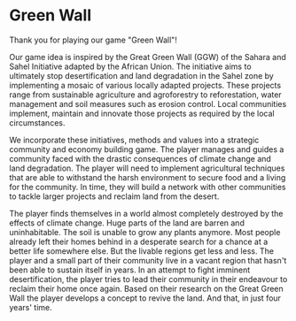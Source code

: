 # Green Wall

Thank you for playing our game "Green Wall"!

Our game idea is inspired by the Great Green Wall (GGW) of the Sahara and Sahel Initiative adapted by the African Union. The initiative aims to ultimately stop desertification and land degradation in the Sahel zone by implementing a mosaic of various locally adapted projects. These projects range from sustainable agriculture and agroforestry to reforestation, water management and soil measures such as erosion control. Local communities implement, maintain and innovate those projects as required by the local circumstances.

We incorporate these initiatives, methods and values into a strategic community and economy building game. The player manages and guides a community faced with the drastic consequences of climate change and land degradation. The player will need to implement agricultural techniques that are able to withstand the harsh environment to secure food and a living for the community. In time, they will build a network with other communities to tackle larger projects and reclaim land from the desert.

The player finds themselves in a world almost completely destroyed by the effects of climate change. Huge parts of the land are barren and uninhabitable. The soil is unable to grow any plants anymore. Most people already left their homes behind in a desperate search for a chance at a better life somewhere else. But the livable regions get less and less. The player and a small part of their community live in a vacant region that hasn't been able to sustain itself in years. In an attempt to fight imminent desertification, the player tries to lead their community in their endeavour to reclaim their home once again. Based on their research on the Great Green Wall the player develops a concept to revive the land. And that, in just four years' time.